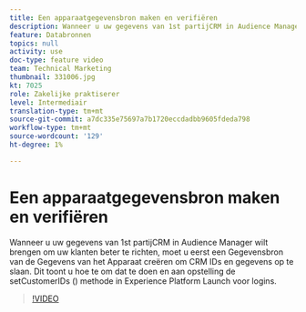 ```yaml
---
title: Een apparaatgegevensbron maken en verifiëren
description: Wanneer u uw gegevens van 1st partijCRM in Audience Manager wilt brengen om uw klanten beter te richten, moet u eerst een Gegevensbron van de Gegevens van het Apparaat creëren om CRM IDs en gegevens op te slaan. Dit toont u hoe te om dat te doen en aan opstelling de setCustomerIDs () methode in Lancering voor logins.
feature: Databronnen
topics: null
activity: use
doc-type: feature video
team: Technical Marketing
thumbnail: 331006.jpg
kt: 7025
role: Zakelijke praktiserer
level: Intermediair
translation-type: tm+mt
source-git-commit: a7dc335e75697a7b1720eccdadbb9605fdeda798
workflow-type: tm+mt
source-wordcount: '129'
ht-degree: 1%

---
```



# Een apparaatgegevensbron maken en verifiëren

Wanneer u uw gegevens van 1st partijCRM in Audience Manager wilt brengen om uw klanten beter te richten, moet u eerst een Gegevensbron van de Gegevens van het Apparaat creëren om CRM IDs en gegevens op te slaan. Dit toont u hoe te om dat te doen en aan opstelling de setCustomerIDs () methode in Experience Platform Launch voor logins.

>[!VIDEO](https://video.tv.adobe.com/v/331006/?quality=12&learn=on)
